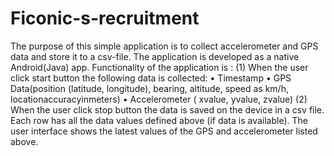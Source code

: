 # Ficonic-s-recruitment
The purpose of this simple application is to collect accelerometer and GPS data and store it to a csv-file. 
The application is developed as a native Android(Java) app.
Functionality of the application is :
 (1) When the user click start button the following data is collected:
• Timestamp
• GPS Data(position (latitude, longitude), bearing, altitude, speed as km/h, locationaccuracyinmeters)
• Accelerometer ( xvalue, yvalue, zvalue)
 (2) When the user click stop button the data is saved on the device in a csv file.
Each row has all the data values defined above (if data is available).
The user interface shows the latest values of the GPS and accelerometer listed above.
